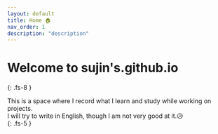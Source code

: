 ```yaml
---
layout: default
title: Home 🏠
nav_order: 1
description: "description"
---
```


# Welcome to sujin's.github.io
{: .fs-8 }

This is a space where I record what I learn and study while working on projects.  
I will try to write in English, though I am not very good at it.😥    
{: .fs-5 }



<!-- [Get started now](#getting-started){: .btn .btn-primary .fs-5 .mb-4 .mb-md-0 .mr-2 }  -->
<!-- [View it on GitHub](https://github.com/just-the-docs/just-the-docs){: .btn .fs-5 .mb-4 .mb-md-0 } -->

